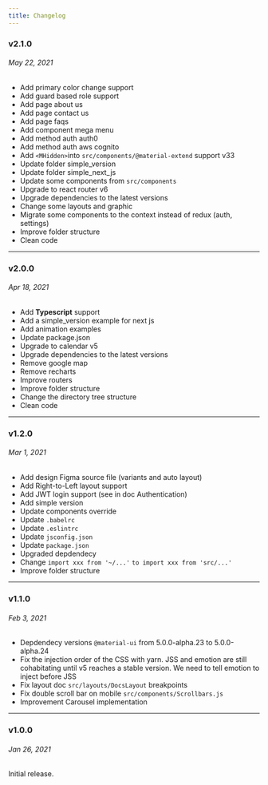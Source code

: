 ```yaml
---
title: Changelog
---
```


### v2.1.0

###### May 22, 2021

- Add primary color change support
- Add guard based role support
- Add page about us
- Add page contact us
- Add page faqs
- Add component mega menu
- Add method auth auth0
- Add method auth aws cognito
- Add `<MHidden>`into `src/components/@material-extend` support v33
- Update folder simple_version
- Update folder simple_next_js
- Update some components from `src/components`
- Upgrade to react router v6
- Upgrade dependencies to the latest versions
- Change some layouts and graphic
- Migrate some components to the context instead of redux (auth, settings)
- Improve folder structure
- Clean code

---

### v2.0.0

###### Apr 18, 2021

- Add **Typescript** support
- Add a simple_version example for next js
- Add animation examples
- Update package.json
- Upgrade to calendar v5
- Upgrade dependencies to the latest versions
- Remove google map
- Remove recharts
- Improve routers
- Improve folder structure
- Change the directory tree structure
- Clean code

---

### v1.2.0

###### Mar 1, 2021

- Add design Figma source file (variants and auto layout)
- Add Right-to-Left layout support
- Add JWT login support (see in doc Authentication)
- Add simple version
- Update components override
- Update `.babelrc`
- Update `.eslintrc`
- Update `jsconfig.json`
- Update `package.json`
- Upgraded depdendecy
- Change `import xxx from '~/...'` `to import xxx from 'src/...'`
- Improve folder structure

---

### v1.1.0

###### Feb 3, 2021

- Depdendecy versions `@material-ui` from 5.0.0-alpha.23 to 5.0.0-alpha.24
- Fix the injection order of the CSS with yarn. JSS and emotion are still cohabitating until v5 reaches a stable version. We need to tell emotion to inject before JSS
- Fix layout doc `src/layouts/DocsLayout` breakpoints
- Fix double scroll bar on mobile `src/components/Scrollbars.js`
- Improvement Carousel implementation

---

### v1.0.0

###### Jan 26, 2021

Initial release.
